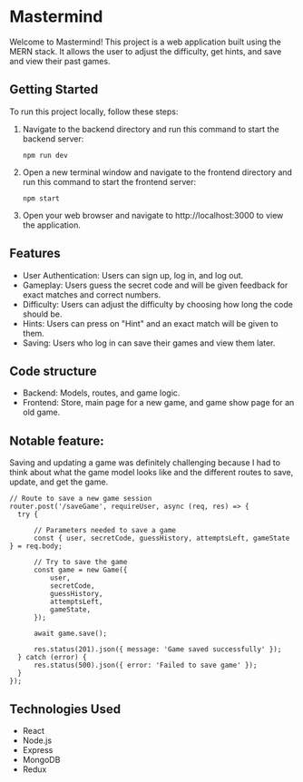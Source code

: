 # Mastermind

Welcome to Mastermind! This project is a web application built using the MERN stack. It allows the user to adjust the difficulty, get hints, and save and view their past games.

## Getting Started

To run this project locally, follow these steps:

1. Navigate to the backend directory and run this command to start the backend server:
   ```
   npm run dev
   ```

2. Open a new terminal window and navigate to the frontend directory and run this command to start the frontend server:
   ```
   npm start
   ```

3. Open your web browser and navigate to http://localhost:3000 to view the application.

## Features
* User Authentication: Users can sign up, log in, and log out.
* Gameplay: Users guess the secret code and will be given feedback for exact matches and correct numbers.
* Difficulty: Users can adjust the difficulty by choosing how long the code should be.
* Hints: Users can press on "Hint" and an exact match will be given to them.
* Saving: Users who log in can save their games and view them later.

## Code structure
* Backend: Models, routes, and game logic.
* Frontend: Store, main page for a new game, and game show page for an old game.

## Notable feature:
Saving and updating a game was definitely challenging because I had to think about what the game model looks like and the different routes to save, update, and get the game.
```
// Route to save a new game session
router.post('/saveGame', requireUser, async (req, res) => {
  try {

      // Parameters needed to save a game
      const { user, secretCode, guessHistory, attemptsLeft, gameState } = req.body;

      // Try to save the game
      const game = new Game({
          user,
          secretCode,
          guessHistory,
          attemptsLeft,
          gameState,
      });

      await game.save();

      res.status(201).json({ message: 'Game saved successfully' });
  } catch (error) {
      res.status(500).json({ error: 'Failed to save game' });
  }
});
```

## Technologies Used
* React
* Node.js
* Express
* MongoDB
* Redux


